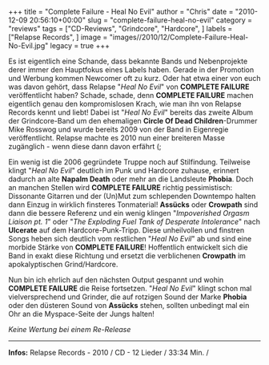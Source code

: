 +++
title = "Complete Failure - Heal No Evil"
author = "Chris"
date = "2010-12-09 20:56:10+00:00"
slug = "complete-failure-heal-no-evil"
category = "reviews"
tags = ["CD-Reviews", "Grindcore", "Hardcore", ]
labels = ["Relapse Records", ]
image = "images//2010/12/Complete-Failure-Heal-No-Evil.jpg"
legacy = true
+++

Es ist eigentlich eine Schande, dass bekannte Bands und Nebenprojekte derer immer den Hauptfokus eines Labels haben. Gerade in der Promotion und Werbung kommen Newcomer oft zu kurz. Oder hat etwa einer von euch was davon gehört, dass Relapse "_Heal No Evil_" von **COMPLETE FAILURE** veröffentlicht haben?
Schade, schade, denn **COMPLETE FAILURE** machen eigentlich genau den kompromislosen Krach, wie man ihn von Relapse Records kennt und liebt! Dabei ist "_Heal No Evil_" bereits das zweite Album der Grindcore-Band um den ehemaligen **Circle Of Dead Children**-Drummer Mike Rosswog und wurde bereits 2009 von der Band in Eigenregie veröffentlicht. Relapse machte es 2010 nun einer breiteren Masse zugänglich - wenn diese dann davon erfährt (;

Ein wenig ist die 2006 gegründete Truppe noch auf Stilfindung. Teilweise klingt "_Heal No Evil_" deutlich im Punk und Hardcore zuhause, erinnert dadurch an alte **Napalm Death** oder mehr an die Landsleute **Phobia**. Doch an manchen Stellen wird **COMPLETE FAILURE** richtig pessimistisch: Dissonante Gitarren und der (Un)Mut zum schlependen Downtempo halten dann Einzug in wirklich finsteres Tonmaterial! **Assücks** oder **Crowpath** sind dann die bessere Referenz und ein wenig klingen "_Impoverished Orgasm Liaison pt. 1_" oder "_The Exploding Fuel Tank of Desperate Intolerance_" nach **Ulcerate** auf dem Hardcore-Punk-Tripp. Diese unheilvollen und finstren Songs heben sich deutlich vom restlichen "_Heal No Evil_" ab und sind eine morbide Stärke von **COMPLETE FAILURE**! Hoffentlich entwickelt sich die Band in exakt diese Richtung und ersetzt die verblichenen **Crowpath** im apokalyptischen Grind/Hardcore.

Nun bin ich ehrlich auf den nächsten Output gespannt und wohin **COMPLETE FAILURE** die Reise fortsetzen. "_Heal No Evil_" klingt schon mal vielversprechend und Grinder, die auf rotzigen Sound der Marke **Phobia** oder den düsteren Sound von **Assücks** stehen, sollten unbedingt mal ein Ohr an die Myspace-Seite der Jungs halten!

_Keine Wertung bei einem Re-Release_



---
**Infos:**
Relapse Records - 2010 / 
CD - 12 Lieder / 33:34 Min. / 
